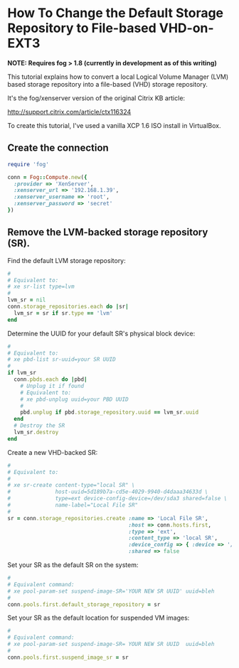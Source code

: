 # How To Change the Default Storage Repository to File-based VHD-on-EXT3

**NOTE: Requires fog > 1.8 (currently in development as of this writing)**

This tutorial explains how to convert a local Logical Volume Manager (LVM)
based storage repository into a file-based (VHD) storage repository.

It's the fog/xenserver version of the original Citrix KB article:

http://support.citrix.com/article/ctx116324

To create this tutorial, I've used a vanilla XCP 1.6 ISO install in VirtualBox.

## Create the connection

```ruby
require 'fog'

conn = Fog::Compute.new({
  :provider => 'XenServer',
  :xenserver_url => '192.168.1.39',
  :xenserver_username => 'root',
  :xenserver_password => 'secret'
})
```

## Remove the LVM-backed storage repository (SR).

Find the default LVM storage repository:

```ruby
#
# Equivalent to:
# xe sr-list type=lvm
#
lvm_sr = nil
conn.storage_repositories.each do |sr|
  lvm_sr = sr if sr.type == 'lvm'
end
```

Determine the UUID for your default SR's physical block device:

```ruby
#
# Equivalent to:
# xe pbd-list sr-uuid=your SR UUID
#
if lvm_sr
  conn.pbds.each do |pbd|
    # Unplug it if found
    # Equivalent to:
    # xe pbd-unplug uuid=your PBD UUID
    #
    pbd.unplug if pbd.storage_repository.uuid == lvm_sr.uuid
  end
  # Destroy the SR
  lvm_sr.destroy
end
```

Create a new VHD-backed SR:

```ruby
#
# Equivalent to:
#
# xe sr-create content-type="local SR" \
#              host-uuid=5d189b7a-cd5e-4029-9940-d4daaa34633d \
#              type=ext device-config-device=/dev/sda3 shared=false \
#              name-label="Local File SR"
#
sr = conn.storage_repositories.create :name => 'Local File SR',
                                      :host => conn.hosts.first,
                                      :type => 'ext',
                                      :content_type => 'local SR',
                                      :device_config => { :device => '/dev/sda3' },
                                      :shared => false
```

Set your SR as the default SR on the system:

```ruby
#
# Equivalent command:
# xe pool-param-set suspend-image-SR='YOUR NEW SR UUID' uuid=bleh
#
conn.pools.first.default_storage_repository = sr
```

Set your SR as the default location for suspended VM images:

```ruby
#
# Equivalent command:
# xe pool-param-set suspend-image-SR= YOUR NEW SR UUID  uuid=bleh
#
conn.pools.first.suspend_image_sr = sr
```
